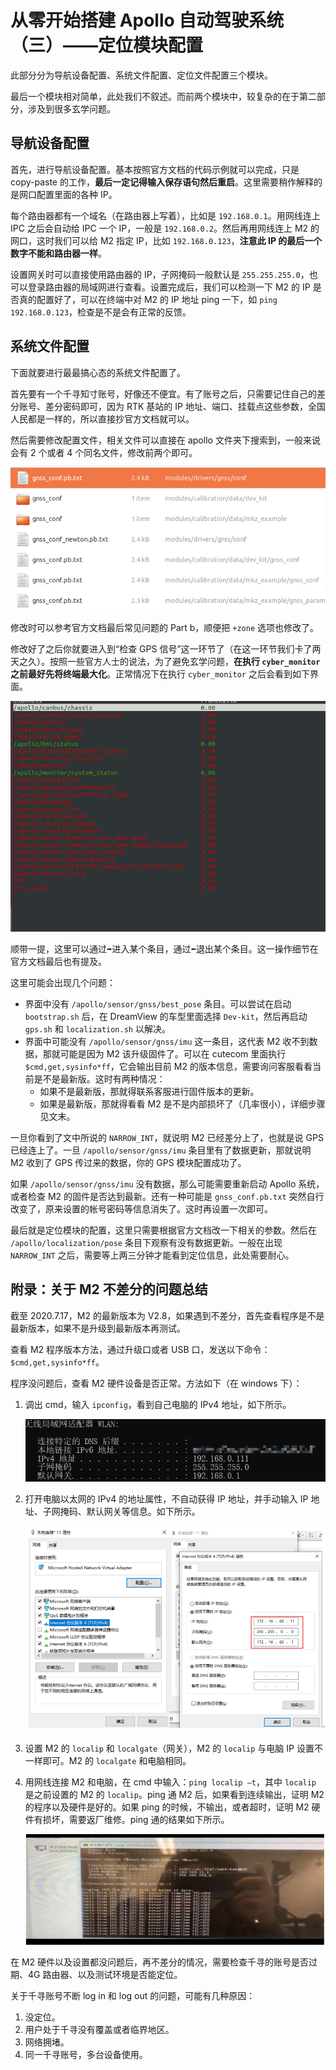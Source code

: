 # 从零开始搭建 Apollo 自动驾驶系统（三）——定位模块配置

此部分分为导航设备配置、系统文件配置、定位文件配置三个模块。

最后一个模块相对简单，此处我们不叙述。而前两个模块中，较复杂的在于第二部分，涉及到很多玄学问题。

## 导航设备配置

首先，进行导航设备配置。基本按照官方文档的代码示例就可以完成，只是 copy-paste 的工作，**最后一定记得输入保存语句然后重启**。这里需要稍作解释的是网口配置里面的各种 IP。

每个路由器都有一个域名（在路由器上写着），比如是 `192.168.0.1`。用网线连上 IPC 之后会自动给 IPC 一个 IP，一般是 `192.168.0.2`。然后再用网线连上 M2 的网口，这时我们可以给 M2 指定 IP，比如 `192.168.0.123`，**注意此 IP 的最后一个数字不能和路由器一样**。

设置网关时可以直接使用路由器的 IP，子网掩码一般默认是 `255.255.255.0`，也可以登录路由器的局域网进行查看。设置完成后，我们可以检测一下 M2 的 IP 是否真的配置好了，可以在终端中对 M2 的 IP 地址 ping 一下，如 `ping 192.168.0.123`，检查是不是会有正常的反馈。

## 系统文件配置

下面就要进行最最搞心态的系统文件配置了。

首先要有一个千寻知寸账号，好像还不便宜。有了账号之后，只需要记住自己的差分账号、差分密码即可，因为 RTK 基站的 IP 地址、端口、挂载点这些参数，全国人民都是一样的，所以直接抄官方文档就可以。

然后需要修改配置文件，相关文件可以直接在 apollo 文件夹下搜索到，一般来说会有 2 个或者 4 个同名文件，修改前两个即可。

![](assets/gnss_conf_files.png)

修改时可以参考官方文档最后常见问题的 Part b，顺便把 `+zone` 选项也修改了。

修改好了之后你就要进入到“检查 GPS 信号”这一环节了（在这一环节我们卡了两天之久）。按照一些官方人士的说法，为了避免玄学问题，**在执行 `cyber_monitor` 之前最好先将终端最大化**。正常情况下在执行 `cyber_monitor` 之后会看到如下界面。

![](assets/cyber_monitor.png)

顺带一提，这里可以通过<kbd>➡</kbd>进入某个条目，通过<kbd>⬅</kbd>退出某个条目。这一操作细节在官方文档最后也有提及。

这里可能会出现几个问题：
- 界面中没有 `/apollo/sensor/gnss/best_pose` 条目。可以尝试在启动 `bootstrap.sh` 后，在 DreamView 的车型里面选择 `Dev-kit`，然后再启动 `gps.sh` 和 `localization.sh` 以解决。
- 界面中可能没有 `/apollo/sensor/gnss/imu` 这一条目，这代表 M2 收不到数据，那就可能是因为 M2 该升级固件了。可以在 cutecom 里面执行 `$cmd,get,sysinfo*ff`，它会输出目前 M2 的版本信息，需要询问客服看看当前是不是最新版。这时有两种情况：
  - 如果不是最新版，那就得联系客服进行固件版本的更新。
  - 如果是最新版，那就得看看 M2 是不是内部损坏了（几率很小），详细步骤见文末。

一旦你看到了文中所说的 `NARROW_INT`，就说明 M2 已经差分上了，也就是说 GPS 已经连上了。一旦 `/apollo/sensor/gnss/imu` 条目里有了数据更新，那就说明 M2 收到了 GPS 传过来的数据，你的 GPS 模块配置成功了。

如果 `/apollo/sensor/gnss/imu` 没有数据，那么可能需要重新启动 Apollo 系统，或者检查 M2 的固件是否达到最新。还有一种可能是 `gnss_conf.pb.txt` 突然自行改变了，原来设置的帐号密码等信息消失了。这时再设置一次即可。

最后就是定位模块的配置，这里只需要根据官方文档改一下相关的参数。然后在 `/apollo/localization/pose` 条目下观察有没有数据更新。一般在出现 `NARROW_INT` 之后，需要等上两三分钟才能看到定位信息，此处需要耐心。

## 附录：关于 M2 不差分的问题总结

截至 2020.7.17，M2 的最新版本为 V2.8，如果遇到不差分，首先查看程序是不是最新版本，如果不是升级到最新版本再测试。

查看 M2 程序版本方法，通过升级口或者 USB 口，发送以下命令：`$cmd,get,sysinfo*ff`。

程序没问题后，查看 M2 硬件设备是否正常。方法如下（在 windows 下）：
1. 调出 cmd，输入 `ipconfig`，看到自己电脑的 IPv4 地址，如下所示。
   
   ![](assets/ipconfig.png)

2. 打开电脑以太网的 IPv4 的地址属性，不自动获得 IP 地址，并手动输入 IP 地址、子网掩码、默认网关等信息。如下所示。

   ![](assets/set_ipv4.png)

3. 设置 M2 的 `localip` 和 `localgate`（网关），M2 的 `localip` 与电脑 IP 设置不一样即可。M2 的 `localgate` 和电脑相同。 
4. 用网线连接 M2 和电脑，在 cmd 中输入：`ping localip –t`，其中 `localip` 是之前设置的 M2 的 `localip`。ping 通 M2 后，如果看到连续输出，证明 M2 的程序以及硬件是好的。如果 ping 的时候，不输出，或者超时，证明 M2 硬件有损坏，需要返厂维修。ping 通的结果如下所示。

   ![](assets/ping_successful.png)

在 M2 硬件以及设置都没问题后，再不差分的情况，需要检查千寻的账号是否过期、4G 路由器、以及测试环境是否能定位。

关于千寻账号不断 log in 和 log out 的问题，可能有几种原因：
1. 没定位。
2. 用户处于千寻没有覆盖或者临界地区。
3. 网络拥堵。
4. 同一千寻账号，多台设备使用。